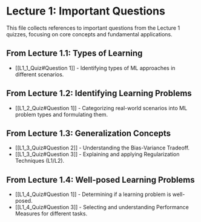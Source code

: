 # Lecture 1: Important Questions

This file collects references to important questions from the Lecture 1 quizzes, focusing on core concepts and fundamental applications.

## From Lecture 1.1: Types of Learning
- [[L1_1_Quiz#Question 1]] - Identifying types of ML approaches in different scenarios.

## From Lecture 1.2: Identifying Learning Problems
- [[L1_2_Quiz#Question 1]] - Categorizing real-world scenarios into ML problem types and formulating them.

## From Lecture 1.3: Generalization Concepts
- [[L1_3_Quiz#Question 2]] - Understanding the Bias-Variance Tradeoff.
- [[L1_3_Quiz#Question 3]] - Explaining and applying Regularization Techniques (L1/L2).

## From Lecture 1.4: Well-posed Learning Problems
- [[L1_4_Quiz#Question 1]] - Determining if a learning problem is well-posed.
- [[L1_4_Quiz#Question 3]] - Selecting and understanding Performance Measures for different tasks.
